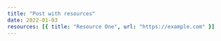 ```yaml
---
title: "Post with resources"
date: 2022-01-03
resources: [{ title: "Resource One", url: "https://example.com" }]
---
```

